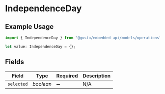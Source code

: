 # IndependenceDay

## Example Usage

```typescript
import { IndependenceDay } from "@gusto/embedded-api/models/operations";

let value: IndependenceDay = {};
```

## Fields

| Field              | Type               | Required           | Description        |
| ------------------ | ------------------ | ------------------ | ------------------ |
| `selected`         | *boolean*          | :heavy_minus_sign: | N/A                |